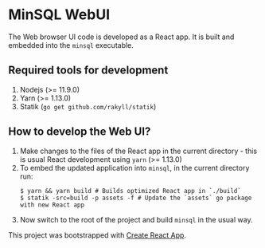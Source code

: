 # MinSQL WebUI

The Web browser UI code is developed as a React app. It is built and
embedded into the `minsql` executable.

## Required tools for development

1. Nodejs (>= 11.9.0)
2. Yarn (>= 1.13.0)
3. Statik (`go get github.com/rakyll/statik`)

## How to develop the Web UI?

1. Make changes to the files of the React app in the current
   directory - this is usual React development using `yarn` (>= 1.13.0)
2. To embed the updated application into `minsql`, in the current directory run:
   ```shell
   $ yarn && yarn build # Builds optimized React app in `./build`
   $ statik -src=build -p assets -f # Update the `assets` go package with new React app
   ```
3. Now switch to the root of the project and build `minsql` in the usual way.

This project was bootstrapped with [Create React
App](https://github.com/facebook/create-react-app).
